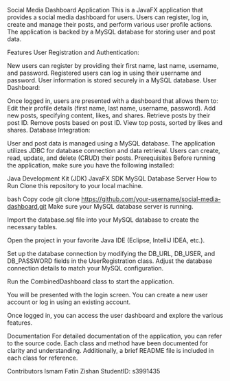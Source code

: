 Social Media Dashboard Application
This is a JavaFX application that provides a social media dashboard for users. Users can register, log in, create and manage their posts, and perform various user profile actions. The application is backed by a MySQL database for storing user and post data.

Features
User Registration and Authentication:

New users can register by providing their first name, last name, username, and password.
Registered users can log in using their username and password.
User information is stored securely in a MySQL database.
User Dashboard:

Once logged in, users are presented with a dashboard that allows them to:
Edit their profile details (first name, last name, username, password).
Add new posts, specifying content, likes, and shares.
Retrieve posts by their post ID.
Remove posts based on post ID.
View top posts, sorted by likes and shares.
Database Integration:

User and post data is managed using a MySQL database.
The application utilizes JDBC for database connection and data retrieval.
Users can create, read, update, and delete (CRUD) their posts.
Prerequisites
Before running the application, make sure you have the following installed:

Java Development Kit (JDK)
JavaFX SDK
MySQL Database Server
How to Run
Clone this repository to your local machine.

bash
Copy code
git clone https://github.com/your-username/social-media-dashboard.git
Make sure your MySQL database server is running.

Import the database.sql file into your MySQL database to create the necessary tables.

Open the project in your favorite Java IDE (Eclipse, IntelliJ IDEA, etc.).

Set up the database connection by modifying the DB_URL, DB_USER, and DB_PASSWORD fields in the UserRegistration class. Adjust the database connection details to match your MySQL configuration.

Run the CombinedDashboard class to start the application.

You will be presented with the login screen. You can create a new user account or log in using an existing account.

Once logged in, you can access the user dashboard and explore the various features.

Documentation
For detailed documentation of the application, you can refer to the source code. Each class and method have been documented for clarity and understanding. Additionally, a brief README file is included in each class for reference.

Contributors
Ismam Fatin Zishan 
StudentID: s3991435
